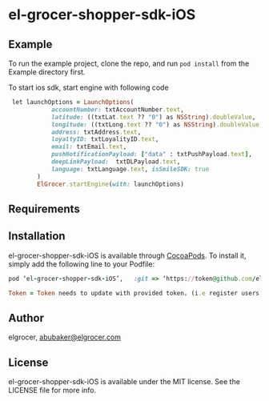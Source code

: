 # el-grocer-shopper-sdk-iOS

## Example

To run the example project, clone the repo, and run `pod install` from the Example directory first.

To start ios sdk, start engine with following code

```ruby
 let launchOptions = LaunchOptions(
            accountNumber: txtAccountNumber.text,
            latitude: ((txtLat.text ?? "0") as NSString).doubleValue,
            longitude: ((txtLong.text ?? "0") as NSString).doubleValue,
            address: txtAddress.text,
            loyaltyID: txtLoyalityID.text,
            email: txtEmail.text,
            pushNotificationPayload: ["data" : txtPushPayload.text],
            deepLinkPayload:  txtDLPayload.text,
            language: txtLanguage.text, isSmileSDK: true
        )
        ElGrocer.startEngine(with: launchOptions)
```

## Requirements

## Installation

el-grocer-shopper-sdk-iOS is available through [CocoaPods](https://cocoapods.org). To install
it, simply add the following line to your Podfile:

```ruby
pod ‘el-grocer-shopper-sdk-iOS’,   :git => ‘https://token@github.com/elgrocer/el-grocer-shopper-sdk-iOS.git’, :tag => 1.0.0
```

```ruby
Token = Token needs to update with provided token. (i.e register users token on elgrocer git account) 
```


## Author

elgrocer, abubaker@elgrocer.com

## License

el-grocer-shopper-sdk-iOS is available under the MIT license. See the LICENSE file for more info.

